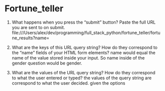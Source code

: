 # Fortune_teller

1. What happens when you press the “submit” button? Paste the full URL you are sent to on submit.
  file:///Users/alex/dev/programming/full_stack_python/fortune_teller/fortune_results?name=

2. What are the keys of this URL query string? How do they correspond to the “name” fields of your HTML form elements?
  name would equal the name of the value stored inside your input. So name inside of the gender question would be gender.
  
3. What are the values of the URL query string? How do they correspond to what the user entered or typed?
  the values of the query string are correspond to what the user decided. given the options
